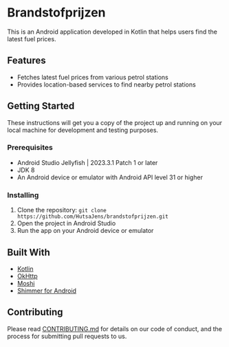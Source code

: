 # Brandstofprijzen

This is an Android application developed in Kotlin that helps users find the latest fuel prices.

## Features

- Fetches latest fuel prices from various petrol stations
- Provides location-based services to find nearby petrol stations

## Getting Started

These instructions will get you a copy of the project up and running on your local machine for development and testing purposes.

### Prerequisites

- Android Studio Jellyfish | 2023.3.1 Patch 1 or later
- JDK 8
- An Android device or emulator with Android API level 31 or higher

### Installing

1. Clone the repository: `git clone https://github.com/HutsaJens/brandstofprijzen.git`
2. Open the project in Android Studio
3. Run the app on your Android device or emulator

## Built With

- [Kotlin](https://kotlinlang.org/)
- [OkHttp](https://square.github.io/okhttp/)
- [Moshi](https://github.com/square/moshi)
- [Shimmer for Android](https://github.com/facebook/shimmer-android)

## Contributing

Please read [CONTRIBUTING.md](https://github.com/HutsaJens/brandstofprijzen/blob/main/CONTRIBUTING.md) for details on our code of conduct, and the process for submitting pull requests to us.

